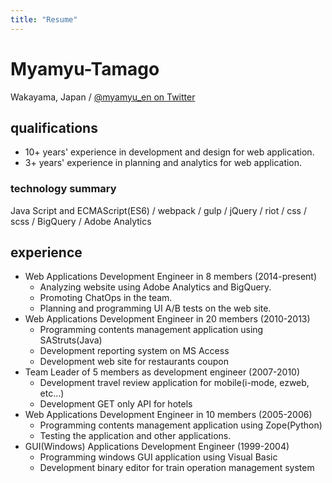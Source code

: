```yaml
---
title: "Resume"
---
```


Myamyu-Tamago
===============

Wakayama, Japan / [@myamyu_en on Twitter](https://twitter.com/myamyu_en)

qualifications
--------------

- 10+ years' experience in development and design for web application.
- 3+ years' experience in planning and analytics for web application.

### technology summary

Java Script and ECMAScript(ES6) / webpack / gulp / jQuery / riot / css / scss / BigQuery / Adobe Analytics 

experience
-----------

- Web Applications Development Engineer in 8 members (2014-present)
  - Analyzing website using Adobe Analytics and BigQuery.
  - Promoting ChatOps in the team.
  - Planning and programming UI A/B tests on the web site.
- Web Applications Development Engineer in 20 members (2010-2013)
  - Programming contents management application using SAStruts(Java)
  - Development reporting system on MS Access
  - Development web site for restaurants coupon
- Team Leader of 5 members as development engineer (2007-2010)
  - Development travel review application for mobile(i-mode, ezweb, etc...)
  - Development GET only API for hotels
- Web Applications Development Engineer in 10 members (2005-2006)
  - Programming contents management application using Zope(Python)
  - Testing the application and other applications.
- GUI(Windows) Applications Development Engineer (1999-2004)
  - Programming windows GUI application using Visual Basic
  - Development binary editor for train operation management system